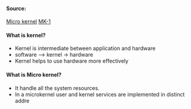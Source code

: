 #### Source:

[Micro kernel](https://www.geeksforgeeks.org/microkernel-in-operating-systems/)
[MK-1](https://www.javatpoint.com/microkernel-in-operating-system)


#### What is kernel?

* Kernel is intermediate between application and hardware
* software --> kernel -> hardware
* Kernel helps to use hardware more effectively

#### What is Micro kernel?

* It handle all the system resources. 
* In a microkernel user and kernel services are implemented in distinct addre